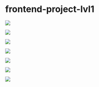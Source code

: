 # frontend-project-lvl1

<a href="https://codeclimate.com/github/codeclimate/codeclimate/maintainability"><img src="https://api.codeclimate.com/v1/badges/a99a88d28ad37a79dbf6/maintainability" /></a>

<a href="https://github.com/shurikdurik/frontend-project-lvl1/workflows/Super-Linter/badge.svg"><img src="https://github.com/shurikdurik/frontend-project-lvl1/workflows/Super-Linter/badge.svg" /></a>

<a href="https://asciinema.org/a/cFfsHcTEs1EjoK39Lu8XKO0u9" target="_blank"><img src="https://asciinema.org/a/cFfsHcTEs1EjoK39Lu8XKO0u9.svg" /></a>

<a href="https://asciinema.org/a/Oj2Rq8DBBbBwio11EVYS4pSiG" target="_blank"><img src="https://asciinema.org/a/Oj2Rq8DBBbBwio11EVYS4pSiG.svg" /></a>

<a href="https://asciinema.org/a/Hq3g4DN2OjcNPXCJoIKn0ENOl" target="_blank"><img src="https://asciinema.org/a/Hq3g4DN2OjcNPXCJoIKn0ENOl.svg" /></a>

<a href="https://asciinema.org/a/b8pxVxQo0Mqs0FkgslvQEIp9i" target="_blank"><img src="https://asciinema.org/a/b8pxVxQo0Mqs0FkgslvQEIp9i.svg" /></a>

<a href="https://asciinema.org/a/fesXmpoFYyAs3f6zMkSWdmlCk" target="_blank"><img src="https://asciinema.org/a/fesXmpoFYyAs3f6zMkSWdmlCk.svg" /></a>

